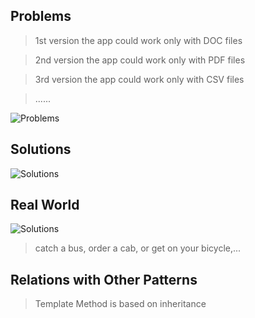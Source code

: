 ## Problems

> 1st version the app could work only with DOC files

> 2nd version the app could work only with PDF files

> 3rd version the app could work only with CSV files

> ......

![Problems](https://refactoring.guru/images/patterns/diagrams/template-method/problem.png)

## Solutions

![Solutions](https://refactoring.guru/images/patterns/diagrams/template-method/solution-en.png)

>  

## Real World

![Solutions](https://refactoring.guru/images/patterns/content/strategy/strategy-comic-1.png)

> catch a bus, order a cab, or get on your bicycle,...

## Relations with Other Patterns

> Template Method is based on inheritance